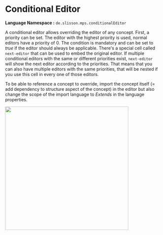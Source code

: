 # Conditional Editor

**Language Namespace :** `de.slisson.mps.conditionalEditor`

A conditional editor allows overriding the editor of any concept. First, a priority can be set. The editor with the highest
priority is used, normal editors have a priority of 0. The condition is mandatory and can be set to *true* if the editor
should always be applicable. There's a special cell called `next-editor` that can be used to embed the original editor.
If multiple conditional editors with the same or different priorities exist, `next-editor` will show the next editor according
to the priorities. That means that you can also have multiple editors with the same priorities, that will be nested if you use
this cell in every one of those editors.

To be able to reference a concept to override, import the concept itself (= add dependency to structure aspect of the concept) in the editor but also change the scope of the
import language to *Extends* in the language properties.

<img src="../../img/conditional_editor_example.png" width="400px" />

